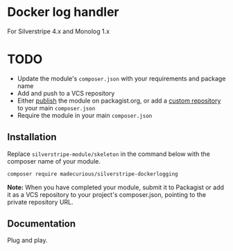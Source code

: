 # Docker log handler

For Silverstripe 4.x and Monolog 1.x



# TODO

- Update the module's `composer.json` with your requirements and package name
- Add and push to a VCS repository
- Either [publish](https://getcomposer.org/doc/02-libraries.md#publishing-to-packagist) the module on packagist.org, or add a [custom repository](https://getcomposer.org/doc/02-libraries.md#publishing-to-a-vcs) to your main `composer.json`
- Require the module in your main `composer.json`

## Installation

Replace `silverstripe-module/skeleton` in the command below with the composer name of your module.

```sh
composer require madecurious/silverstripe-dockerlogging
```

**Note:** When you have completed your module, submit it to Packagist or add it as a VCS repository to your
project's composer.json, pointing to the private repository URL.

## Documentation

Plug and play. 
